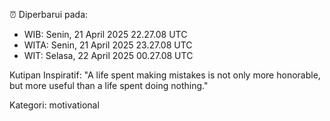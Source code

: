 ⏰ Diperbarui pada:
- WIB: Senin, 21 April 2025 22.27.08 UTC
- WITA: Senin, 21 April 2025 23.27.08 UTC
- WIT: Selasa, 22 April 2025 00.27.08 UTC

Kutipan Inspiratif:
"A life spent making mistakes is not only more honorable, but more useful than a life spent doing nothing."


Kategori: motivational

